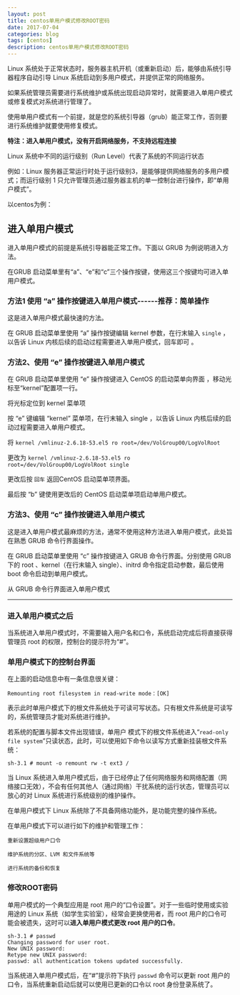 ```yaml
---
layout: post
title: centos单用户模式修改ROOT密码
date: 2017-07-04
categories: blog
tags: [centos]
description: centos单用户模式修改ROOT密码
---
```


Linux 系统处于正常状态时，服务器主机开机（或重新启动）后，能够由系统引导器程序自动引导 Linux 系统启动到多用户模式，并提供正常的网络服务。

如果系统管理员需要进行系统维护或系统出现启动异常时，就需要进入单用户模式或修复模式对系统进行管理了。

使用单用户模式有一个前提，就是您的系统引导器（grub）能正常工作，否则要进行系统维护就要使用修复模式。

**特注：进入单用户模式，没有开启网络服务，不支持远程连接** 

Linux 系统中不同的运行级别（Run Level）代表了系统的不同运行状态

例如：Linux 服务器正常运行时处于运行级别3，是能够提供网络服务的多用户模式；而运行级别 1 只允许管理员通过服务器主机的单一控制台进行操作，即“单用户模式”。 

以centos为例： 

## 进入单用户模式

进入单用户模式的前提是系统引导器能正常工作。下面以 GRUB 为例说明进入方法。

在GRUB 启动菜单里有“a”、“e”和“c”三个操作按键，使用这三个按键均可进入单用户模式。 

### 方法1 使用 “a” 操作按键进入单用户模式------推荐：简单操作

这是进入单用户模式最快速的方法。

在 GRUB 启动菜单里使用 “a” 操作按键编辑 kernel 参数，在行末输入 `single` ，以告诉 Linux 内核后续的启动过程需要进入单用户模式，回车即可 。

### 方法2、使用 “e” 操作按键进入单用户模式

在 GRUB 启动菜单里使用 “e” 操作按键进入 CentOS 的启动菜单向界面 ，移动光标至“kernel”配置项一行。

将光标定位到 kernel 菜单项

按 “e” 键编辑 “kernel” 菜单项，在行末输入 single ，以告诉 Linux 内核后续的启动过程需要进入单用户模式。

将 `kernel /vmlinuz-2.6.18-53.el5 ro root=/dev/VolGroup00/LogVolRoot`

更改为 `kernel /vmlinuz-2.6.18-53.el5 ro root=/dev/VolGroup00/LogVolRoot single`

更改后按 `回车` 返回CentOS 启动菜单项界面。

最后按 “b” 键使用更改后的 CentOS 启动菜单项启动单用户模式。

### 方法3、使用 “c” 操作按键进入单用户模式

这是进入单用户模式最麻烦的方法，通常不使用这种方法进入单用户模式，此处旨在熟悉 GRUB 命令行界面操作。

在 GRUB 启动菜单里使用 “c” 操作按键进入 GRUB 命令行界面。分别使用 GRUB 下的 root 、kernel（在行末输入 single）、initrd 命令指定启动参数，最后使用 boot 命令启动到单用户模式。

从 GRUB 命令行界面进入单用户模式

----------

### 进入单用户模式之后 

当系统进入单用户模式时，不需要输入用户名和口令，系统启动完成后将直接获得管理员 root 的权限，控制台的提示符为“#”。

### 单用户模式下的控制台界面

在上面的启动信息中有一条信息很关键：

	Remounting root filesystem in read-write mode：[OK]

表示此时单用户模式下的根文件系统处于可读可写状态。只有根文件系统是可读写的，系统管理员才能对系统进行维护。

若系统的配置与脚本文件出现错误，单用户 模式下的根文件系统进入“`read-only file system`”只读状态，此时，可以使用如下命令以读写方式重新挂装根文件系统：

	sh-3.1 # mount -o remount rw -t ext3 / 

当 Linux 系统进入单用户模式后，由于已经停止了任何网络服务和网络配置（网络接口无效），不会有任何其他人（通过网络）干扰系统的运行状态，管理员可以放心的对 Linux 系统进行系统级别的维护操作。

在单用户模式下 Linux 系统除了不具备网络功能外，是功能完整的操作系统。

在单用户模式下可以进行如下的维护和管理工作：

	重新设置超级用户口令

	维护系统的分区、LVM 和文件系统等

	进行系统的备份和恢复

### 修改ROOT密码

单用户模式的一个典型应用是 root 用户的“口令设置”。对于一些临时使用或实验用途的 Linux 系统（如学生实验室），经常会更换使用者，而 root 用户的口令可能会被遗失，这时可以**进入单用户模式更改 root 用户的口令**。

	sh-3.1 # passwd
	Changing password for user root.
	New UNIX password:
	Retype new UNIX password:
	passwd: all authentication tokens updated successfully.

当系统进入单用户模式后，在“#”提示符下执行 `passwd` 命令可以更新 root 用户的口令，当系统重新启动后就可以使用已更新的口令以 root 身份登录系统了。 
